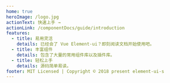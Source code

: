 ```yaml
---
home: true
heroImage: /logo.jpg
actionText: 快速上手 →
actionLink: /componentDocs/guide/introduction
features:
  - title: 易用灵活
    details: 已经会了 Vue Element-ui？即刻阅读文档开始使用吧。
  - title: 丰富组件
    details: 包含了大量的常用组件库以及插件库。
  - title: 轻松上手
    details: 源码简单易读。
footer: MIT Licensed | Copyright © 2018 present element-ui-s
---
```

